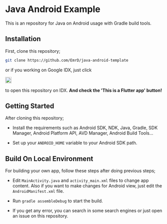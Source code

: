 # Java Android Example
This is an repository for Java on Android usage with Gradle build tools.

## Installation

First, clone this repository;

```bash
git clone https://github.com/EmrD/java-android-template
```

or if you working on Google IDX, just click 

<a href="https://idx.google.com/import?url=https%3A%2F%2Fgithub.com%2FEmrD%2Fjava-android-template.git">
  <picture>
    <source
      media="(prefers-color-scheme: dark)"
      srcset="https://cdn.idx.dev/btn/open_light_20.svg">
    <source
      media="(prefers-color-scheme: light)"
      srcset="https://cdn.idx.dev/btn/open_dark_20.svg">
    <img
      height="20"
      alt="Open in IDX"
      src="https://cdn.idx.dev/btn/open_purple_20.svg">
  </picture>
</a></p>
to open this repository on IDX. <strong>And check the 'This is a Flutter app' button!</strong> 

## Getting Started

After cloning this repository; 

- Install the requirements such as Android SDK, NDK, Java, Gradle, SDK Manager, Android Platform API, AVD Manager, Android Build Tools...

- Set up your ```ANDROID_HOME``` variable to your Android SDK path. 

## Build On Local Environment

For building your own app, follow these steps after doing previous steps; 

- Edit `MainActivity.java` and `activity_main.xml` files to change app content. Also if you want to make changes for Android view, just edit the `AndroidManifest.xml` file. 

- Run `gradle assembleDebug` to start the build. 

- If you get any error, you can search in some search engines or just open an issue on this repository.